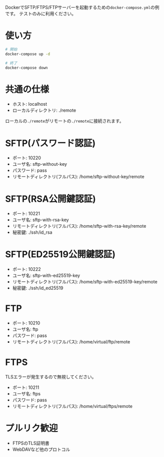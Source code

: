 DockerでSFTP/FTPS/FTPサーバーを起動するための`docker-compose.yml`の例です。
テストのみに利用ください。

# 使い方

```bash
# 開始
docker-compose up -d

# 終了
docker-compose down
```

# 共通の仕様

* ホスト: localhost
* ローカルディレクトリ: ./remote

ローカルの`./remote`がリモートの`./remote`に接続されます。

# SFTP(パスワード認証)

* ポート: 10220
* ユーザ名: sftp-without-key
* パスワード: pass
* リモートディレクトリ(フルパス): /home/sftp-without-key/remote

# SFTP(RSA公開鍵認証)

* ポート: 10221
* ユーザ名: sftp-with-rsa-key
* リモートディレクトリ(フルパス): /home/sftp-with-rsa-key/remote
* 秘密鍵: ./ssh/id_rsa

# SFTP(ED25519公開鍵認証)

* ポート: 10222
* ユーザ名: sftp-with-ed25519-key
* リモートディレクトリ(フルパス): /home/sftp-with-ed25519-key/remote
* 秘密鍵: ./ssh/id_ed25519

# FTP

* ポート: 10210
* ユーザ名: ftp
* パスワード: pass
* リモートディレクトリ(フルパス): /home/virtual/ftp/remote

# FTPS

TLSエラーが発生するので無視してください。

* ポート: 10211
* ユーザ名: ftps
* パスワード: pass
* リモートディレクトリ(フルパス): /home/virtual/ftps/remote

# プルリク歓迎

* FTPSのTLS証明書
* WebDAVなど他のプロトコル